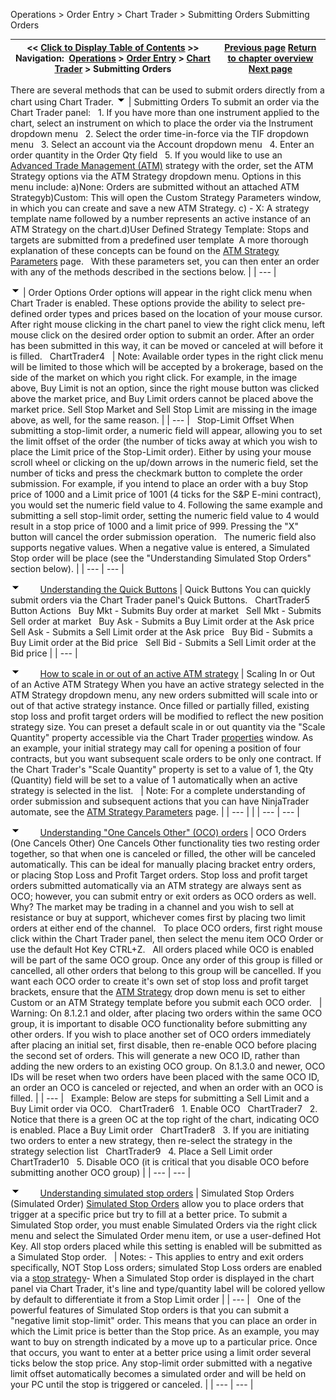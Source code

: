 ﻿
Operations > Order Entry > Chart Trader > Submitting Orders
Submitting Orders

| << [Click to Display Table of Contents](submitting_orders4.md) >> **Navigation:**     [Operations](operations.md) > [Order Entry](order_entry.md) > [Chart Trader](chart_trader.md) > Submitting Orders | [Previous page](collapsed_view.md) [Return to chapter overview](chart_trader.md) [Next page](modifying_and_cancelling_orde2.md) |
| --- | --- |
There are several methods that can be used to submit orders directly from a chart using Chart Trader. 
![tog_minus](tog_minus.gif)
| Submitting Orders To submit an order via the Chart Trader panel:   1. If you have more than one instrument applied to the chart, select an instrument on which to place the order via the Instrument dropdown menu   2. Select the order time-in-force via the TIF dropdown menu   3. Select an account via the Account dropdown menu   4. Enter an order quantity in the Order Qty field   5. If you would like to use an [Advanced Trade Management (ATM)](advanced_trade_management_atm.md) strategy with the order, set the ATM Strategy options via the ATM Strategy dropdown menu. Options in this menu include: a)None: Orders are submitted without an attached ATM Strategyb)Custom: This will open the Custom Strategy Parameters window, in which you can create and save a new ATM Strategy. c)<Strategy Name> - X: A strategy template name followed by a number represents an active instance of an ATM Strategy on the chart.d)User Defined Strategy Template: Stops and targets are submitted from a predefined user template  A more thorough explanation of these concepts can be found on the [ATM Strategy Parameters](atm_strategy_parameters.md) page.   With these parameters set, you can then enter an order with any of the methods described in the sections below. |
| --- |

![tog_minus](tog_minus.gif)
| Order Options Order options will appear in the right click menu when Chart Trader is enabled. These options provide the ability to select pre-defined order types and prices based on the location of your mouse cursor. After right mouse clicking in the chart panel to view the right click menu, left mouse click on the desired order option to submit an order. After an order has been submitted in this way, it can be moved or canceled at will before it is filled.   ChartTrader4     | Note: Available order types in the right click menu will be limited to those which will be accepted by a brokerage, based on the side of the market on which you right click. For example, in the image above, Buy Limit is not an option, since the right mouse button was clicked above the market price, and Buy Limit orders cannot be placed above the market price. Sell Stop Market and Sell Stop Limit are missing in the image above, as well, for the same reason. | | --- |      Stop-Limit Offset When submitting a stop-limit order, a numeric field will appear, allowing you to set the limit offset of the order (the number of ticks away at which you wish to place the Limit price of the Stop-Limit order). Either by using your mouse scroll wheel or clicking on the up/down arrows in the numeric field, set the number of ticks and press the checkmark button to complete the order submission. For example, if you intend to place an order with a buy Stop price of 1000 and a Limit price of 1001 (4 ticks for the S&P E-mini contract), you would set the numeric field value to 4. Following the same example and submitting a sell stop-limit order, setting the numeric field value to 4 would result in a stop price of 1000 and a limit price of 999. Pressing the "X" button will cancel the order submission operation.   The numeric field also supports negative values. When a negative value is entered, a Simulated Stop order will be place (see the "Understanding Simulated Stop Orders" section below). |
| --- | --- |

![tog_minus](tog_minus.gif)        [Understanding the Quick Buttons](javascript:HMToggle('toggle','UnderstandingTheQuickButtons','UnderstandingTheQuickButtons_ICON'))
| Quick Buttons You can quickly submit orders via the Chart Trader panel's Quick Buttons.   ChartTrader5   Button Actions   Buy Mkt - Submits Buy order at market   Sell Mkt - Submits Sell order at market   Buy Ask - Submits a Buy Limit order at the Ask price   Sell Ask - Submits a Sell Limit order at the Ask price   Buy Bid - Submits a Buy Limit order at the Bid price   Sell Bid - Submits a Sell Limit order at the Bid price |
| --- |

![tog_minus](tog_minus.gif)        [How to scale in or out of an active ATM strategy](javascript:HMToggle('toggle','HowToScaleInOrOutOfAnActiveATMStrategy','HowToScaleInOrOutOfAnActiveATMStrategy_ICON'))
| Scaling In or Out of an Active ATM Strategy When you have an active strategy selected in the ATM Strategy dropdown menu, any new orders submitted will scale into or out of that active strategy instance. Once filled or partially filled, existing stop loss and profit target orders will be modified to reflect the new position strategy size. You can preset a default scale in or out quantity via the "Scale Quantity" property accessible via the Chart Trader [properties](properties3.md) window. As an example, your initial strategy may call for opening a position of four contracts, but you want subsequent scale orders to be only one contract. If the Chart Trader's "Scale Quantity" property is set to a value of 1, the Qty (Quantity) field will be set to a value of 1 automatically when an active strategy is selected in the list.     | Note: For a complete understanding of order submission and subsequent actions that you can have NinjaTrader automate, see the [ATM Strategy Parameters](atm_strategy_parameters.md) page. | | --- | |
| --- | --- |

![tog_minus](tog_minus.gif)        [Understanding "One Cancels Other" (OCO) orders](javascript:HMToggle('toggle','UnderstandingoneCancelsOtherocoOrders','UnderstandingoneCancelsOtherocoOrders_ICON'))
| OCO Orders (One Cancels Other) One Cancels Other functionality ties two resting order together, so that when one is canceled or filled, the other will be canceled automatically. This can be ideal for manually placing bracket entry orders, or placing Stop Loss and Profit Target orders. Stop loss and profit target orders submitted automatically via an ATM strategy are always sent as OCO; however, you can submit entry or exit orders as OCO orders as well. Why? The market may be trading in a channel and you wish to sell at resistance or buy at support, whichever comes first by placing two limit orders at either end of the channel.    To place OCO orders, first right mouse click within the Chart Trader panel, then select the menu item OCO Order or use the default Hot Key CTRL+Z.   All orders placed while OCO is enabled will be part of the same OCO group. Once any order of this group is filled or cancelled, all other orders that belong to this group will be cancelled. If you want each OCO order to create it's own set of stop loss and profit target brackets, ensure that the [ATM Strategy](atm_strategy.md) drop down menu is set to either Custom or an ATM Strategy template before you submit each OCO order.     | Warning: On 8.1.2.1 and older, after placing two orders within the same OCO group, it is important to disable OCO functionality before submitting any other orders. If you wish to place another set of OCO orders immediately after placing an initial set, first disable, then re-enable OCO before placing the second set of orders. This will generate a new OCO ID, rather than adding the new orders to an existing OCO group. On 8.1.3.0 and newer, OCO IDs will be reset when two orders have been placed with the same OCO ID, an order an OCO is canceled or rejected, and when an order with an OCO is filled. | | --- |      Example:  Below are steps for submitting a Sell Limit and a Buy Limit order via OCO.   ChartTrader6   1. Enable OCO   ChartTrader7   2. Notice that there is a green OC at the top right of the chart, indicating OCO is enabled. Place a Buy Limit order    ChartTrader8   3. If you are initiating two orders to enter a new strategy, then re-select the strategy in the strategy selection list    ChartTrader9   4. Place a Sell Limit order   ChartTrader10   5. Disable OCO (it is critical that you disable OCO before submitting another OCO group) |
| --- | --- |

![tog_minus](tog_minus.gif)        [Understanding simulated stop orders](javascript:HMToggle('toggle','UnderstandingSimulatedStopOrders','UnderstandingSimulatedStopOrders_ICON'))
| Simulated Stop Orders (Simulated Order) [Simulated Stop Orders](simulated_stop_orders.md) allow you to place orders that trigger at a specific price but try to fill at a better price. To submit a Simulated Stop order, you must enable Simulated Orders via the right click menu and select the Simulated Order menu item, or use a user-defined Hot Key. All stop orders placed while this setting is enabled will be submitted as a Simulated Stop order.     | Notes:  - This applies to entry and exit orders specifically, NOT Stop Loss orders; simulated Stop Loss orders are enabled via a [stop strategy](stop_strategy.md)- When a Simulated Stop order is displayed in the chart panel via Chart Trader, it's line and type/quantity label will be colored yellow by default to differentiate it from a Stop Limit order | | --- |      One of the powerful features of Simulated Stop orders is that you can submit a "negative limit stop-limit" order. This means that you can place an order in which the Limit price is better than the Stop price. As an example, you may want to buy on strength indicated by a move up to a particular price. Once that occurs, you want to enter at a better price using a limit order several ticks below the stop price. Any stop-limit order submitted with a negative limit offset automatically becomes a simulated order and will be held on your PC until the stop is triggered or canceled. |
| --- | --- |

